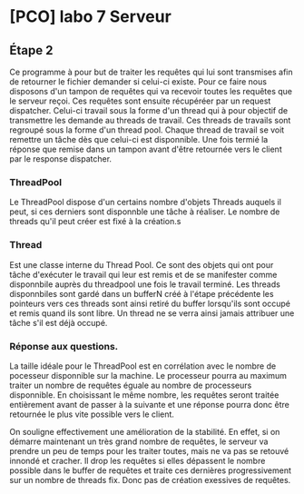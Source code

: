# [PCO] labo 7 Serveur
## Étape 2
Ce programme à pour but de traiter les requêtes qui lui sont transmises afin de retourner le fichier demander si celui-ci existe.
Pour ce faire nous disposons d'un tampon de requêtes qui va recevoir toutes les requêtes que le serveur reçoi. Ces requêtes sont ensuite récupéréer par un request dispatcher. 
Celui-ci travail sous la forme d'un thread qui à pour objectif de transmettre les demande au threads de travail. Ces threads de travails sont regroupé sous la forme d'un thread pool.
Chaque thread de travail se voit remettre un tâche dès que celui-ci est disponnible. 
Une fois termié la réponse que remise dans un tampon avant d'être retournée vers le client par le response dispatcher.

### ThreadPool
Le ThreadPool dispose d'un certains nombre d'objets Threads auquels il peut, si ces derniers sont disponnble une tâche à réaliser.
Le nombre de threads qu'il peut créer est fixé à la création.s

### Thread
Est une classe interne du Thread Pool. Ce sont des objets qui ont pour tâche d'exécuter le travail qui leur est remis et de se manifester comme disponnbile auprès du threadpool une fois le travail terminé.
Les threads disponnbiles sont gardé dans un bufferN créé à l'étape précédente les pointeurs vers ces threads sont ainsi retiré du buffer lorsqu'ils sont occupé et remis quand ils sont libre.
Un thread ne se verra ainsi jamais attribuer une tâche s'il est déjà occupé.


### Réponse aux questions.
La taille idéale pour le ThreadPool est en corrélation avec le nombre de pocesseur disponnible sur la machine. Le processeur pourra au maximum traiter un nombre de requêtes éguale au nombre de processeurs disponnible.
En choisissant le même nombre, les requêtes seront traitée entièrement avant de passer à la suivante et une réponse pourra donc être retournée le plus vite possible vers le client.

On souligne effectivement une amélioration de la stabilité. En effet, si on démarre maintenant un très grand nombre de requêtes, le serveur va prendre un peu de temps pour les traiter toutes, mais ne va pas se retouvé innondé et cracher. Il drop les requêtes si elles dépassent le nombre possible dans le buffer de requêtes et traite ces dernières progressivement sur un nombre de threads fix. Donc pas de création exessives de requêtes.

